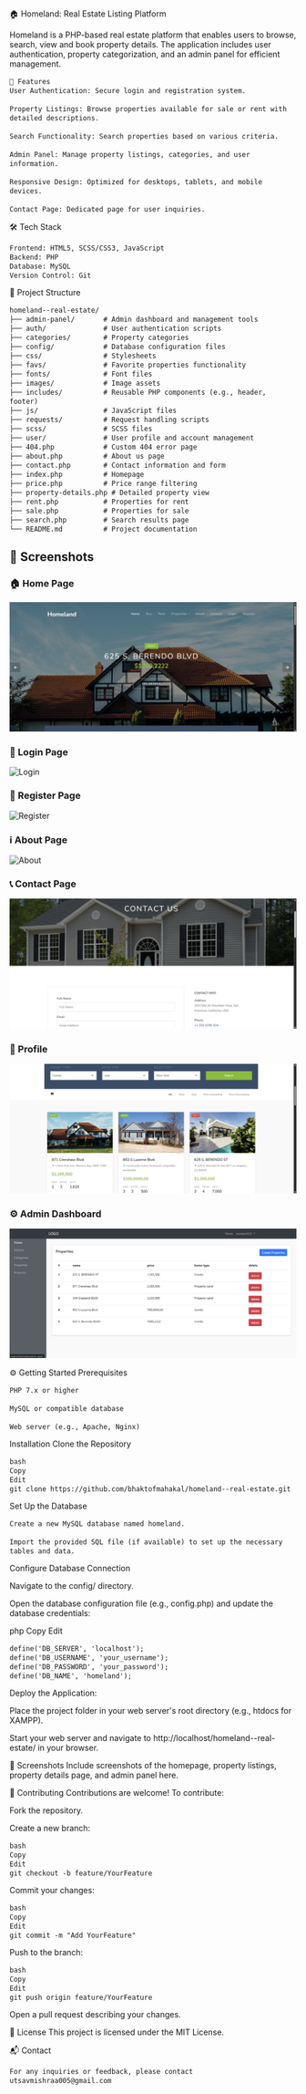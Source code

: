 🏠 Homeland: Real Estate Listing Platform

Homeland is a PHP-based real estate platform that enables users to browse, search, view and book property details. The application includes user authentication, property categorization, and an admin panel for efficient management.

    🚀 Features
    User Authentication: Secure login and registration system.
    
    Property Listings: Browse properties available for sale or rent with detailed descriptions.
    
    Search Functionality: Search properties based on various criteria.
    
    Admin Panel: Manage property listings, categories, and user information.
    
    Responsive Design: Optimized for desktops, tablets, and mobile devices.
    
    Contact Page: Dedicated page for user inquiries.

🛠️ Tech Stack

    Frontend: HTML5, SCSS/CSS3, JavaScript
    Backend: PHP
    Database: MySQL
    Version Control: Git

📁 Project Structure

    homeland--real-estate/
    ├── admin-panel/       # Admin dashboard and management tools
    ├── auth/              # User authentication scripts
    ├── categories/        # Property categories
    ├── config/            # Database configuration files
    ├── css/               # Stylesheets
    ├── favs/              # Favorite properties functionality
    ├── fonts/             # Font files
    ├── images/            # Image assets
    ├── includes/          # Reusable PHP components (e.g., header, footer)
    ├── js/                # JavaScript files
    ├── requests/          # Request handling scripts
    ├── scss/              # SCSS files
    ├── user/              # User profile and account management
    ├── 404.php            # Custom 404 error page
    ├── about.php          # About us page
    ├── contact.php        # Contact information and form
    ├── index.php          # Homepage
    ├── price.php          # Price range filtering
    ├── property-details.php # Detailed property view
    ├── rent.php           # Properties for rent
    ├── sale.php           # Properties for sale
    ├── search.php         # Search results page
    └── README.md          # Project documentation
## 📸 Screenshots

### 🏠 Home Page  
![Home](image/homepage.png)

### 🔐 Login Page  
![Login](image/login.png)

### 📝 Register Page  
![Register](image/register.png)

### ℹ️ About Page  
![About](image/about.png)

### 📞 Contact Page  
![Contact](image/contact.png)

### 👤 Profile  
![Profile](image/properties.png)

### ⚙️ Admin Dashboard  
![Admin Dashboard](image/admin.png)


⚙️ Getting Started
Prerequisites

    PHP 7.x or higher
    
    MySQL or compatible database
    
    Web server (e.g., Apache, Nginx)

Installation
Clone the Repository

    bash
    Copy
    Edit
    git clone https://github.com/bhaktofmahakal/homeland--real-estate.git
Set Up the Database

    Create a new MySQL database named homeland.
    
    Import the provided SQL file (if available) to set up the necessary tables and data.

Configure Database Connection

Navigate to the config/ directory.

Open the database configuration file (e.g., config.php) and update the database credentials:

php
Copy
Edit

    define('DB_SERVER', 'localhost');
    define('DB_USERNAME', 'your_username');
    define('DB_PASSWORD', 'your_password');
    define('DB_NAME', 'homeland');
Deploy the Application:

Place the project folder in your web server's root directory (e.g., htdocs for XAMPP).

Start your web server and navigate to http://localhost/homeland--real-estate/ in your browser.

📸 Screenshots
Include screenshots of the homepage, property listings, property details page, and admin panel here.

🤝 Contributing
Contributions are welcome! To contribute:

Fork the repository.

Create a new branch:

    bash
    Copy
    Edit
    git checkout -b feature/YourFeature
Commit your changes:

    bash
    Copy
    Edit
    git commit -m "Add YourFeature"
Push to the branch:

    bash
    Copy
    Edit
    git push origin feature/YourFeature
Open a pull request describing your changes.

📄 License
This project is licensed under the MIT License.

📬 Contact

    For any inquiries or feedback, please contact utsavmishraa005@gmail.com

